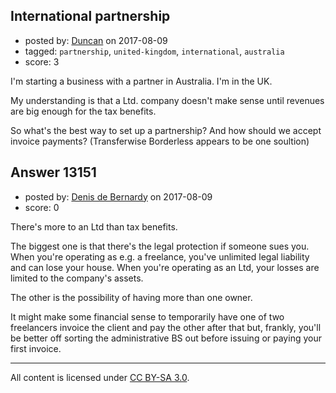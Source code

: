 ## International partnership

- posted by: [Duncan](https://stackexchange.com/users/3518926/duncan) on 2017-08-09
- tagged: `partnership`, `united-kingdom`, `international`, `australia`
- score: 3

I'm starting a business with a partner in Australia. I'm in the UK. 

My understanding is that a Ltd. company doesn't make sense until revenues are big enough for the tax benefits. 

So what's the best way to set up a partnership? And how should we accept invoice payments? (Transferwise Borderless appears to be one soultion)


## Answer 13151

- posted by: [Denis de Bernardy](https://stackexchange.com/users/182468/denis-de-bernardy) on 2017-08-09
- score: 0

There's more to an Ltd than tax benefits.

The biggest one is that there's the legal protection if someone sues you. When you're operating as e.g. a freelance, you've unlimited legal liability and can lose your house. When you're operating as an Ltd, your losses are limited to the company's assets.

The other is the possibility of having more than one owner.

It might make some financial sense to temporarily have one of two freelancers invoice the client and pay the other after that but, frankly, you'll be better off sorting the administrative BS out before issuing or paying your first invoice.



---

All content is licensed under [CC BY-SA 3.0](https://creativecommons.org/licenses/by-sa/3.0/).
